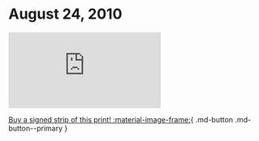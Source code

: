 # August 24, 2010

![](https://www.achewood.com/comic.php?date=08242010)

[Buy a signed strip of this print! :material-image-frame:](https://achewood-holiday-pop-up.myshopify.com/products/strip#08242010){ .md-button .md-button--primary }
